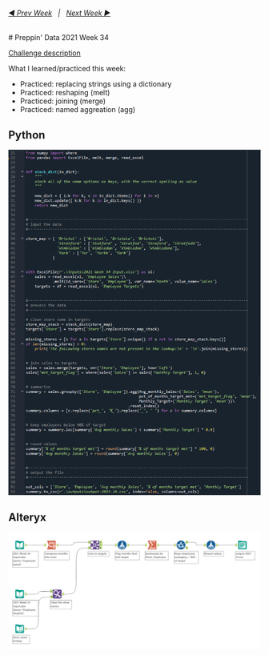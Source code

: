 <h6><a href="..\preppin-data-2021-33\README.md">◀  Prev Week</a>&nbsp;&nbsp;&nbsp;|&nbsp;&nbsp;&nbsp;<a href="..\preppin-data-2021-35\README.md">Next Week  ▶</a></h6>
# Preppin' Data 2021 Week 34

[Challenge description](https://preppindata.blogspot.com/2021/08/2021-week-34-excelling-with-lookups.html)

What I learned/practiced this week:
* Practiced: replacing strings using a dictionary
* Practiced: reshaping (melt) 
* Practiced: joining (merge)
* Practiced: named aggreation (agg)

## Python
<a href="preppin-data-2021-34.py">
<img src="img-python-code-2021-34.png?raw=true" alt="Python code">
</a>

## Alteryx
<a href="preppin-data-2021-34.yxzp">
<img src="img-alteryx-2021-34.png?raw=true" alt="Alteryx workflow">
</a>